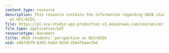 ```yaml
---
content_type: resource
description: This resource contains the information regarding UNZA students' perspective
  on HIV/AIDS.
file: https://ol-ocw-studio-app-production.s3.amazonaws.com/courses/ec-s11-engineering-capacity-in-community-based-healthcare-fall-2005/e96f5bf963929abd953425b4fbaee7bd_MITEC_S11F05_unza_intro.pdf
file_type: application/pdf
resourcetype: Document
title: UNZA students' perspective on HIV/AIDS
uid: e96f5bf9-6392-9abd-9534-25b4fbaee7bd
---
```

